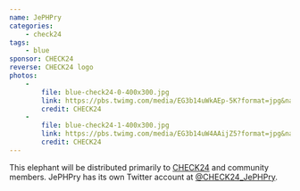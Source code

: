```yaml
---
name: JePHPry
categories:
    - check24
tags:
    - blue
sponsor: CHECK24
reverse: CHECK24 logo
photos:
    -
        file: blue-check24-0-400x300.jpg
        link: https://pbs.twimg.com/media/EG3b14uWkAEp-5K?format=jpg&name=large
        credit: CHECK24
    -
        file: blue-check24-1-400x300.jpg
        link: https://pbs.twimg.com/media/EG3b14uW4AAijZ5?format=jpg&name=large
        credit: CHECK24
---
```

This elephant will be distributed primarily to [CHECK24](https://www.check24.de) and community members.
JePHPry has its own Twitter account at [@CHECK24_JePHPry](https://twitter.com/CHECK24_JePHPry).

